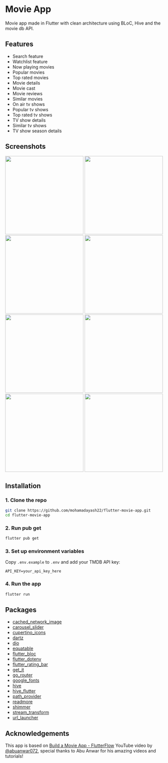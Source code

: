 # Movie App

Movie app made in Flutter with clean architecture using BLoC, Hive and the movie db API.

## Features

- Search feature
- Watchlist feature
- Now playing movies
- Popular movies
- Top rated movies
- Movie details
- Movie cast
- Movie reviews
- Similar movies
- On air tv shows
- Popular tv shows
- Top rated tv shows
- TV show details
- Similar tv shows
- TV show season details

## Screenshots

<p>
  <img src="https://github.com/mohamadayash22/flutter-movie-app/blob/main/screenshots/01.png" width="250" />
  <img src="https://github.com/mohamadayash22/flutter-movie-app/blob/main/screenshots/02.png" width="250" />
  <img src="https://github.com/mohamadayash22/flutter-movie-app/blob/main/screenshots/03.png" width="250" />
  <img src="https://github.com/mohamadayash22/flutter-movie-app/blob/main/screenshots/04.png" width="250" />
  <img src="https://github.com/mohamadayash22/flutter-movie-app/blob/main/screenshots/05.png" width="250" />
  <img src="https://github.com/mohamadayash22/flutter-movie-app/blob/main/screenshots/06.png" width="250" />
  <img src="https://github.com/mohamadayash22/flutter-movie-app/blob/main/screenshots/07.png" width="250" />
  <img src="https://github.com/mohamadayash22/flutter-movie-app/blob/main/screenshots/08.png" width="250" />
</p>

## Installation

### 1. Clone the repo

```bash
git clone https://github.com/mohamadayash22/flutter-movie-app.git
cd flutter-movie-app
```

### 2. Run pub get

```bash
flutter pub get
```

### 3. Set up environment variables

Copy `.env.example` to `.env` and add your TMDB API key:

```
API_KEY=your_api_key_here
```

### 4. Run the app

```bash
flutter run
```

## Packages

- [cached_network_image](https://pub.dev/packages/cached_network_image)
- [carousel_slider](https://pub.dev/packages/carousel_slider)
- [cupertino_icons](https://pub.dev/packages/cupertino_icons)
- [dartz](https://pub.dev/packages/dartz)
- [dio](https://pub.dev/packages/dio)
- [equatable](https://pub.dev/packages/equatable)
- [flutter_bloc](https://pub.dev/packages/flutter_bloc)
- [flutter_dotenv](https://pub.dev/packages/flutter_dotenv)
- [flutter_rating_bar](https://pub.dev/packages/flutter_rating_bar)
- [get_it](https://pub.dev/packages/get_it)
- [go_router](https://pub.dev/packages/go_router)
- [google_fonts](https://pub.dev/packages/google_fonts)
- [hive](https://pub.dev/packages/hive)
- [hive_flutter](https://pub.dev/packages/hive_flutter)
- [path_provider](https://pub.dev/packages/path_provider)
- [readmore](https://pub.dev/packages/readmore)
- [shimmer](https://pub.dev/packages/shimmer)
- [stream_transform](https://pub.dev/packages/stream_transform)
- [url_launcher](https://pub.dev/packages/url_launcher)

## Acknowledgements

This app is based on
[Build a Movie App - FlutterFlow](https://www.youtube.com/watch?v=ZPkVRoa1AA8) YouTube video by [@abuanwar072](https://github.com/abuanwar072/), special thanks to Abu Anwar for his amazing videos and tutorials!
